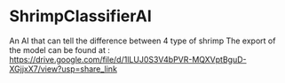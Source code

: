 # ShrimpClassifierAI
An AI that can tell the difference between 4 type of shrimp
The export of the model can be found at : https://drive.google.com/file/d/1lLUJ0S3V4bPVR-MQXVptBguD-XGjjxX7/view?usp=share_link
